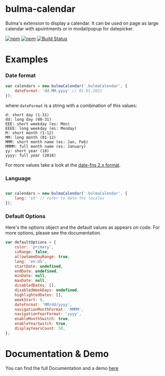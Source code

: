 # bulma-calendar
Bulma's extension to display a calendar. It can be used on page as large calendar with apointments or in modal/popup for datepicker.

[![npm](https://img.shields.io/npm/v/bulma-calendar.svg)](https://www.npmjs.com/package/bulma-calendar)
[![npm](https://img.shields.io/npm/dm/bulma-calendar.svg)](https://www.npmjs.com/package/bulma-calendar)
[![Build Status](https://travis-ci.org/Wikiki/bulma-calendar.svg?branch=master)](https://travis-ci.org/Wikiki/bulma-calendar)

# Examples

### Date format

```js
var calendars = new bulmaCalendar('.bulmaCalendar', {
    dateFormat: 'dd.MM.yyyy' // 01.01.2021
});
```

where `dateFormat` is a string with a combination of this values:

```
d: short day (1-31)
dd: long day (00-31)
EEE: short weekday (es: Mon)
EEEE: long weekday (es: Monday)
M: short month (1-12)
MM: long month (01-12)
MMM: short month name (es: Jan, Feb)
MMMM: full month name (es: January)
yy: short year (18)
yyyy: full year (2018)
```

For more values take a look at the [date-fns 2.x format](https://date-fns.org/v2.21.3/docs/format).

### Language

```js

var calendars = new bulmaCalendar('.bulmaCalendar', {
    lang: 'it' // refer to date-fns locales
});
```

### Default Options

Here's the options object and the default values as appears on code. For more options, please see the documentation.

```js
var defaultOptions = {
    color: 'primary',
    isRange: false,
    allowSameDayRange: true,
    lang: 'en-US',
    startDate: undefined,
    endDate: undefined,
    minDate: null,
    maxDate: null,
    disabledDates: [],
    disabledWeekDays: undefined,
    highlightedDates: [],
    weekStart: 0,
    dateFormat: 'MM/dd/yyyy',
    navigationMonthFormat: 'MMMM',
    navigationYearFormat: 'yyyy',
    enableMonthSwitch: true,
    enableYearSwitch: true,
    displayYearsCount: 50,
};
```

# Documentation & Demo

You can find the full Documentation and a demo [here](https://doc.mh-s.de/bulma-calendar)
